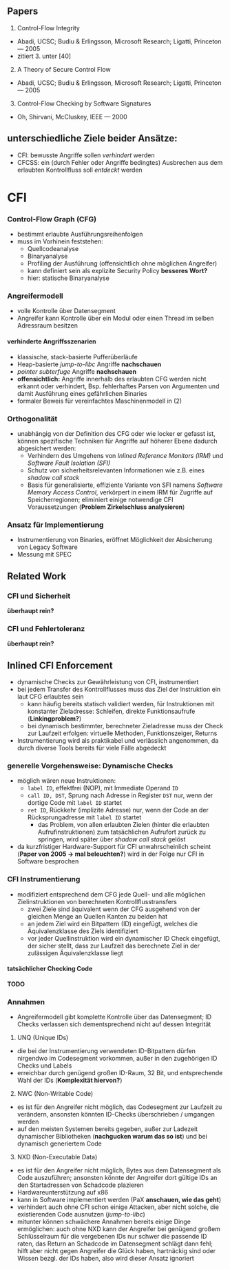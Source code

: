 ## Papers ##
1. Control-Flow Integrity
  * Abadi, UCSC; Budiu & Erlingsson, Microsoft Research; Ligatti, Princeton — 2005
  * zitiert 3. unter [40]
2. A Theory of Secure Control Flow
  * Abadi, UCSC; Budiu & Erlingsson, Microsoft Research; Ligatti, Princeton — 2005
3. Control-Flow Checking by Software Signatures
  * Oh, Shirvani, McCluskey, IEEE — 2000

## unterschiedliche Ziele beider Ansätze: ##
* CFI: bewusste Angriffe sollen *verhindert* werden
* CFCSS: ein (durch Fehler oder Angriffe bedingtes) Ausbrechen aus dem erlaubten Kontrollfluss soll *entdeckt* werden

# CFI #

### Control-Flow Graph (CFG) ###
* bestimmt erlaubte Ausführungsreihenfolgen
* muss im Vorhinein feststehen:
  * Quellcodeanalyse
  * Binaryanalyse
  * Profiling der Ausführung (offensichtlich ohne möglichen Angreifer)
  * kann definiert sein als explizite Security Policy **besseres Wort?**
  * hier: statische Binaryanalyse

### Angreifermodell ###
* volle Kontrolle über Datensegment
* Angreifer kann Kontrolle über ein Modul oder einen Thread im selben
  Adressraum besitzen

#### verhinderte Angriffsszenarien ####
* klassische, stack-basierte Pufferüberläufe
* Heap-basierte *jump-to-libc* Angriffe **nachschauen**
* *pointer subterfuge* Angriffe **nachschauen**
* **offensichtlich:** Angriffe innerhalb des erlaubten CFG werden nicht
  erkannt oder verhindert, Bsp. fehlerhaftes Parsen von Argumenten und damit
  Ausführung eines gefährlichen Binaries
* formaler Beweis für vereinfachtes Maschinenmodell in (2)

### Orthogonalität ###
* unabhängig von der Definition des CFG oder wie locker er gefasst ist,
  können spezifische Techniken für Angriffe auf höherer Ebene dadurch
  abgesichert werden:
  * Verhindern des Umgehens von *Inlined Reference Monitors (IRM)* und
    *Software Fault Isolation (SFI)*
  * Schutz von sicherheitsrelevanten Informationen wie z.B. eines *shadow
    call stack*
  * Basis für generalisierte, effiziente Variante von SFI namens *Software
    Memory Access Control*, verkörpert in einem IRM für Zugriffe auf
    Speicherregionen; eliminiert einige notwendige CFI Voraussetzungen
    (**Problem Zirkelschluss analysieren**)
### Ansatz für Implementierung ###
  * Instrumentierung von Binaries, eröffnet Möglichkeit der Absicherung von
    Legacy Software
  * Messung mit SPEC

## Related Work ##

### CFI und Sicherheit ###
**überhaupt rein?**

### CFI und Fehlertoleranz ###
**überhaupt rein?**

## Inlined CFI Enforcement ##
* dynamische Checks zur Gewährleistung von CFI, instrumentiert
* bei jedem Transfer des Kontrollflusses muss das Ziel der Instruktion ein laut
  CFG erlaubtes sein
  * kann häufig bereits statisch validiert werden, für Instruktionen mit
    konstanter Zieladresse: Schleifen, direkte Funktionsaufrufe
    (**Linkingproblem?**)
  * bei dynamisch bestimmter, berechneter Zieladresse muss der Check zur
    Laufzeit erfolgen: virtuelle Methoden, Funktionszeiger, Returns
* Instrumentierung wird als praktikabel und verlässlich angenommen, da durch
  diverse Tools bereits für viele Fälle abgedeckt

### generelle Vorgehensweise: Dynamische Checks ###
* möglich wären neue Instruktionen:
  * `label ID`, effektfrei (NOP), mit Immediate Operand `ID`
  * `call ID, DST`, Sprung nach Adresse in Register `DST` nur, wenn der dortige
    Code mit `label ID` startet
  * `ret ID`, Rückkehr (implizite Adresse) nur, wenn der Code an der
    Rücksprungadresse mit `label ID` startet
    * das Problem, von allen erlaubten Zielen (hinter die erlaubten
      Aufrufinstruktionen) zum tatsächlichen Aufrufort zurück zu springen, wird
      später über *shadow call stack* gelöst
* da kurzfristiger Hardware-Support für CFI unwahrscheinlich scheint (**Paper
  von 2005 -> mal beleuchten?**) wird in der Folge nur CFI in Software
  besprochen

### CFI Instrumentierung ###
* modifiziert entsprechend dem CFG jede Quell- und alle möglichen
  Zielinstruktionen von berechneten Kontrollflusstransfers
  * zwei Ziele sind äquivalent wenn der CFG ausgehend von der
    gleichen Menge an Quellen Kanten zu beiden hat
  * an jedem Ziel wird ein Bitpattern (ID) eingefügt, welches die
    Äquivalenzklasse des Ziels identifiziert
  * vor jeder Quellinstruktion wird ein dynamischer ID Check eingefügt, der
    sicher stellt, dass zur Laufzeit das berechnete Ziel in der zulässigen
    Äquivalenzklasse liegt

#### tatsächlicher Checking Code ####
**TODO**

### Annahmen ###
* Angreifermodell gibt komplette Kontrolle über das Datensegment; ID Checks
  verlassen sich dementsprechend nicht auf dessen Integrität

1. UNQ (Unique IDs)
  * die bei der Instrumentierung verwendeten ID-Bitpattern dürfen nirgendwo im
    Codesegment vorkommen, außer in den zugehörigen ID Checks und Labels
  * erreichbar durch genügend großen ID-Raum, 32 Bit, und entsprechende Wahl
    der IDs (**Komplexität hiervon?**)
2. NWC (Non-Writable Code)
  * es ist für den Angreifer nicht möglich, das Codesegment zur Laufzeit zu
    verändern, ansonsten könnten ID-Checks überschrieben / umgangen werden
  * auf den meisten Systemen bereits gegeben, außer zur Ladezeit dynamischer
    Bibliotheken (**nachgucken warum das so ist**) und bei dynamisch
    generiertem Code
3. NXD (Non-Executable Data)
  * es ist für den Angreifer nicht möglich, Bytes aus dem Datensegment als Code
    auszuführen; ansonsten könnte der Angreifer dort gültige IDs an den
    Startadressen von Schadcode plazieren
  * Hardwareunterstützung auf x86
  * kann in Software implementiert werden (PaX **anschauen, wie das geht**)
  * verhindert auch ohne CFI schon einige Attacken, aber nicht solche, die
    existierenden Code ausnutzen (*jump-to-libc*)
* mitunter können schwächere Annahmen bereits einige Dinge ermöglichen: auch
  ohne NXD kann der Angreifer bei genügend großem Schlüsselraum für die
  vergebenen IDs nur schwer die passende ID raten, das Return an Schadcode im
  Datensegment schlägt dann fehl; hilft aber nicht gegen Angreifer die Glück
  haben, hartnäckig sind oder Wissen bezgl. der IDs haben, also wird dieser
  Ansatz ignoriert

